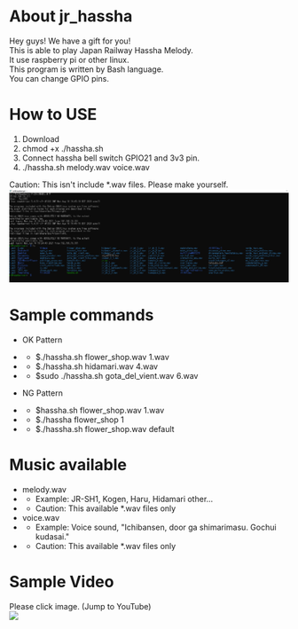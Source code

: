 # About jr_hassha
Hey guys! We have a gift for you!  
This is able to play Japan Railway Hassha Melody.  
It use raspberry pi or other linux.  
This program is written by Bash language.  
You can change GPIO pins.  

# How to USE
1. Download
2. chmod +x ./hassha.sh
3. Connect hassha bell switch GPIO21 and 3v3 pin.
4. ./hassha.sh melody.wav voice.wav  

Caution: This isn't include *.wav files. Please make yourself.
[![](./filelist_sample.png)](./filelist_sample.png)  
# Sample commands
* OK Pattern
* * $./hassha.sh flower_shop.wav 1.wav
* * $./hassha.sh hidamari.wav 4.wav
* * $sudo ./hassha.sh gota_del_vient.wav 6.wav

* NG Pattern
* * $hassha.sh flower_shop.wav 1.wav
* * $./hassha flower_shop 1
* * $./hassha.sh flower_shop.wav default

# Music available
* melody.wav
* * Example: JR-SH1, Kogen, Haru, Hidamari other...
* * Caution: This available *.wav files only
* voice.wav
* * Example: Voice sound, "Ichibansen, door ga shimarimasu. Gochui kudasai."
* * Caution: This available *.wav files only

# Sample Video
Please click image. (Jump to YouTube)  
[![](https://img.youtube.com/vi/fCtRBINqf8A/0.jpg)](https://www.youtube.com/watch?v=fCtRBINqf8A)
